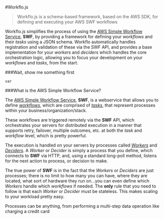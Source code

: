 #Workflo.js

>Workflo.js is a schema-based framework, based on the AWS SDK, for defining and executing your AWS SWF workflows  

Workflo.js simplifies the process of using the [AWS Simple Workflow Service](http://docs.aws.amazon.com/AWSJavaScriptSDK/latest/AWS/SWF.html), **SWF**, by providing a framework for defining your _workflows_ and their _tasks_ using a JSON schema.  Workflo automatically handles registration and validation of these via the SWF API, and provides a base implementation for your _workers_ and _deciders_ which handles the core orchestration logic, allowing you to focus your development on your _workflows_ and _tasks_, from the start.

###Wait, show me something first

```
var 
```

###What is the AWS Simple Workflow Service?

The [AWS Simple Workflow Service](http://docs.aws.amazon.com/AWSJavaScriptSDK/latest/AWS/SWF.html), **SWF**, is a webservice that allows you to define [_workflows_](http://docs.aws.amazon.com/amazonswf/latest/developerguide/swf-dev-about-workflows.html), which are comprised of [_tasks_](http://docs.aws.amazon.com/amazonswf/latest/developerguide/swf-dev-tasks.html), that represent processes within your business/organization/stack.  

These workflows are triggered remotely via the **SWF** API, which orchestrates your servers for distributed execution in a manner that supports retry, failover, multiple outcomes, etc. at both the _task_ and _workflow_ level, which is pretty powerful.

The execution is handled on your servers by processes called [_Workers_](http://docs.aws.amazon.com/amazonswf/latest/developerguide/swf-dg-develop-activity.html) and [_Deciders_](http://docs.aws.amazon.com/amazonswf/latest/developerguide/swf-dg-dev-deciders.html).  A _Worker_ or _Decider_ is simply a process that you define, which connects to **SWF** via HTTP, and, using a standard long-poll method, listens for the next action to process, or decision to make.

The true power of **SWF** is in the fact that the _Workers_ or _Deciders_ are just processes; there is no limit to how many you can have, where they are located, what sort of hardware they run on...you can even define which _Workers_ handle which _workflows_ if needed.  The **only** rule that you need to follow is that each _Worker_ or _Decider_ must be stateless.  This makes scaling to your workload pretty easy.


Processes can be anything, from performing a multi-step data operation like charging a credit card
